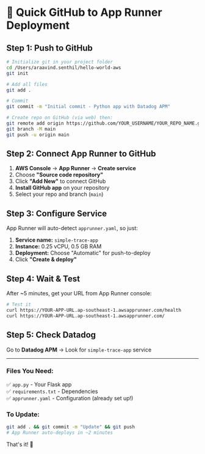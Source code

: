 # 🚀 Quick GitHub to App Runner Deployment

## Step 1: Push to GitHub

```bash
# Initialize git in your project folder
cd /Users/araavind.senthil/hello-world-aws
git init

# Add all files
git add .

# Commit
git commit -m "Initial commit - Python app with Datadog APM"

# Create repo on GitHub (via web) then:
git remote add origin https://github.com/YOUR_USERNAME/YOUR_REPO_NAME.git
git branch -M main
git push -u origin main
```

## Step 2: Connect App Runner to GitHub

1. **AWS Console** → **App Runner** → **Create service**
2. Choose **"Source code repository"**
3. Click **"Add New"** to connect GitHub
4. **Install GitHub app** on your repository
5. Select your repo and branch (`main`)

## Step 3: Configure Service

App Runner will auto-detect `apprunner.yaml`, so just:

1. **Service name:** `simple-trace-app`
2. **Instance:** 0.25 vCPU, 0.5 GB RAM
3. **Deployment:** Choose "Automatic" for push-to-deploy
4. Click **"Create & deploy"**

## Step 4: Wait & Test

After ~5 minutes, get your URL from App Runner console:

```bash
# Test it
curl https://YOUR-APP-URL.ap-southeast-1.awsapprunner.com/health
curl https://YOUR-APP-URL.ap-southeast-1.awsapprunner.com/
```

## Step 5: Check Datadog

Go to **Datadog APM** → Look for `simple-trace-app` service

---

### Files You Need:
✅ `app.py` - Your Flask app  
✅ `requirements.txt` - Dependencies  
✅ `apprunner.yaml` - Configuration (already set up!)  

### To Update:
```bash
git add . && git commit -m "Update" && git push
# App Runner auto-deploys in ~2 minutes
```

That's it! 🎉
